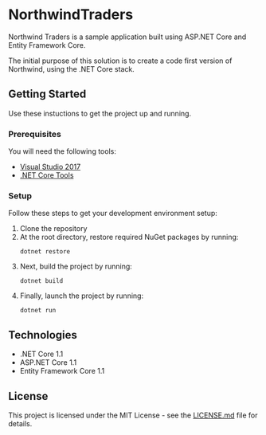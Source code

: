 # NorthwindTraders

Northwind Traders is a sample application built using ASP.NET Core and Entity Framework Core.

The initial purpose of this solution is to create a code first version of Northwind, using the .NET Core stack.


## Getting Started
Use these instuctions to get the project up and running.

### Prerequisites
You will need the following tools:

* [Visual Studio 2017](https://www.visualstudio.com/downloads/)
* [.NET Core Tools](https://www.microsoft.com/net/download/core)

### Setup
Follow these steps to get your development environment setup:

  1. Clone the repository
  2. At the root directory, restore required NuGet packages by running:
     ```
     dotnet restore
     ```
  3. Next, build the project by running:
     ```
     dotnet build
     ```
  4. Finally, launch the project by running:
     ```
     dotnet run
     ```
 

## Technologies
* .NET Core 1.1
* ASP.NET Core 1.1
* Entity Framework Core 1.1

## License

This project is licensed under the MIT License - see the [LICENSE.md](https://github.com/JasonGT/NorthwindTraders/blob/master/LICENSE.md) file for details.